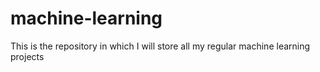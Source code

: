 # machine-learning
This is the repository in which I will store all my regular machine learning projects
